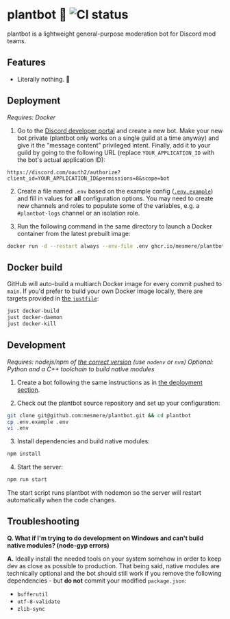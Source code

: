 # plantbot 🌱 ![CI status](https://github.com/mesmere/plantbot/actions/workflows/ci.yml/badge.svg)

plantbot is a lightweight general-purpose moderation bot for Discord mod teams.

## Features

* Literally nothing. 🤪

## Deployment

*Requires: Docker*

1. Go to the [Discord developer portal](https://discord.com/developers/applications) and create a new bot. Make your new bot private (plantbot only works on a single guild at a time anyway) and give it the "message content" privileged intent. Finally, add it to your guild by going to the following URL (replace `YOUR_APPLICATION_ID` with the bot's actual application ID):

```
https://discord.com/oauth2/authorize?client_id=YOUR_APPLICATION_ID&permissions=8&scope=bot
```

2. Create a file named `.env` based on the example config ([`.env.example`](/.env.example)) and fill in values for **all** configuration options. You may need to create new channels and roles to populate some of the variables, e.g. a `#plantbot-logs` channel or an isolation role.

3. Run the following command in the same directory to launch a Docker container from the latest prebuilt image:

```sh
docker run -d --restart always --env-file .env ghcr.io/mesmere/plantbot:latest
```

## Docker build

GitHub will auto-build a multiarch Docker image for every commit pushed to `main`. If you'd prefer to build your own Docker image locally, there are targets provided in [the `justfile`](/justfile):

```sh
just docker-build
just docker-daemon
just docker-kill
```

## Development

*Requires: nodejs/npm of [the correct version](/.node-version) (use `nodenv` or `nvm`)*
*Optional: Python and a C++ toolchain to build native modules*

1. Create a bot following the same instructions as in [the deployment section](#Deployment).

2. Check out the plantbot source repository and set up your configuration:

```sh
git clone git@github.com:mesmere/plantbot.git && cd plantbot
cp .env.example .env
vi .env
```

3. Install dependencies and build native modules:

```sh
npm install
```

4. Start the server:

```sh
npm run start
```

The start script runs plantbot with nodemon so the server will restart automatically when the code changes.

## Troubleshooting

**Q. What if I'm trying to do development on Windows and can't build native modules? (node-gyp errors)**

**A.** Ideally install the needed tools on your system somehow in order to keep dev as close as possible to production. That being said, native modules are technically optional and the bot should still work if you remove the following dependencies - but **do not** commit your modified `package.json`:

* `bufferutil`
* `utf-8-validate`
* `zlib-sync`
